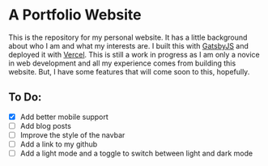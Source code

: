 # A Portfolio Website
This is the repository for my personal website. It has a little background about who I am and what my interests are. I built this with [GatsbyJS](https://www.gatsbyjs.com/) and deployed it with [Vercel](https://www.vercel.com). This is still a work in progress as I am only a novice in web development and all my experience comes from building this website. But, I have some features that will come soon to this, hopefully.

## To Do:

- [x] Add better mobile support
- [ ] Add blog posts
- [ ] Improve the style of the navbar
- [ ] Add a link to my github
- [ ] Add a light mode and a toggle to switch between light and dark mode
